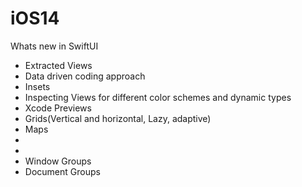 # iOS14

Whats new in SwiftUI
- Extracted Views
- Data driven coding approach
- Insets 
- Inspecting Views for different color schemes and dynamic types
- Xcode Previews
- Grids(Vertical and horizontal, Lazy, adaptive)
- Maps
-
-
- Window Groups
- Document Groups




